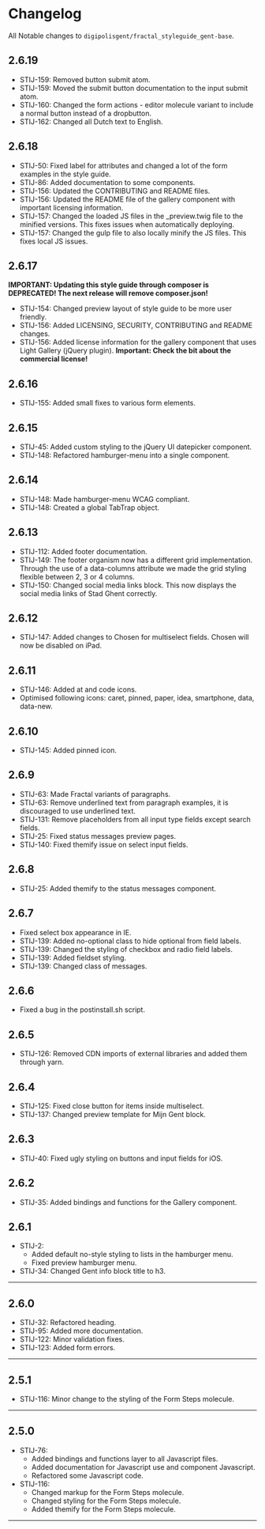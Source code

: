# Changelog
All Notable changes to `digipolisgent/fractal_styleguide_gent-base`.

## 2.6.19
* STIJ-159: Removed button submit atom.
* STIJ-159: Moved the submit button documentation to the input submit atom.
* STIJ-160: Changed the form actions - editor molecule variant to include a normal button instead of a dropbutton.
* STIJ-162: Changed all Dutch text to English.

## 2.6.18
* STIJ-50: Fixed label for attributes and changed a lot of the form examples in the style guide.
* STIJ-86: Added documentation to some components.
* STIJ-156: Updated the CONTRIBUTING and README files.
* STIJ-156: Updated the README file of the gallery component with important licensing information.
* STIJ-157: Changed the loaded JS files in the _preview.twig file to the minified versions. This fixes issues when automatically deploying.
* STIJ-157: Changed the gulp file to also locally minify the JS files. This fixes local JS issues.

## 2.6.17
**IMPORTANT: Updating this style guide through composer is DEPRECATED! The next release will remove composer.json!**

* STIJ-154: Changed preview layout of style guide to be more user friendly.
* STIJ-156: Added LICENSING, SECURITY, CONTRIBUTING and README changes.
* STIJ-156: Added license information for the gallery component that uses Light Gallery (jQuery plugin).
   **Important: Check the bit about the commercial license!**

## 2.6.16
* STIJ-155: Added small fixes to various form elements.

## 2.6.15
* STIJ-45: Added custom styling to the jQuery UI datepicker component.
* STIJ-148: Refactored hamburger-menu into a single component.

## 2.6.14
* STIJ-148: Made hamburger-menu WCAG compliant.
* STIJ-148: Created a global TabTrap object.

## 2.6.13
* STIJ-112: Added footer documentation.
* STIJ-149: The footer organism now has a different grid implementation. Through the use of a data-columns attribute 
we made the grid styling flexible between 2, 3 or 4 columns.
* STIJ-150: Changed social media links block. This now displays the social media links of Stad Ghent correctly. 

## 2.6.12
* STIJ-147: Added changes to Chosen for multiselect fields. Chosen will now be disabled on iPad.

## 2.6.11
* STIJ-146: Added at and code icons.
* Optimised following icons: caret, pinned, paper, idea, smartphone, data, data-new.

## 2.6.10
* STIJ-145: Added pinned icon.

## 2.6.9
* STIJ-63: Made Fractal variants of paragraphs.
* STIJ-63: Remove underlined text from paragraph examples, 
           it is discouraged to use underlined text.
* STIJ-131: Remove placeholders from all input type fields except search fields.
* STIJ-25: Fixed status messages preview pages.
* STIJ-140: Fixed themify issue on select input fields.


## 2.6.8
* STIJ-25: Added themify to the status messages component.

## 2.6.7
* Fixed select box appearance in IE.
* STIJ-139: Added no-optional class to hide optional from field labels.
* STIJ-139: Changed the styling of checkbox and radio field labels.
* STIJ-139: Added fieldset styling.
* STIJ-139: Changed class of messages.

## 2.6.6
* Fixed a bug in the postinstall.sh script.

## 2.6.5
* STIJ-126: Removed CDN imports of external libraries and added them through yarn.

## 2.6.4
* STIJ-125: Fixed close button for items inside multiselect.
* STIJ-137: Changed preview template for Mijn Gent block.

## 2.6.3
* STIJ-40: Fixed ugly styling on buttons and input fields for iOS.

## 2.6.2
* STIJ-35: Added bindings and functions for the Gallery component.

## 2.6.1
* STIJ-2: 
    * Added default no-style styling to lists in the hamburger menu.
    * Fixed preview hamburger menu.
* STIJ-34: Changed Gent info block title to h3.

***

## 2.6.0
* STIJ-32: Refactored heading.
* STIJ-95: Added more documentation.
* STIJ-122: Minor validation fixes.
* STIJ-123: Added form errors.

***

## 2.5.1
* STIJ-116: Minor change to the styling of the Form Steps molecule.

***

## 2.5.0 
* STIJ-76: 
    * Added bindings and functions layer to all Javascript files.
    * Added documentation for Javascript use and component Javascript. 
    * Refactored some Javascript code.
* STIJ-116: 
    * Changed markup for the Form Steps molecule.
    * Changed styling for the Form Steps molecule.
    * Added themify for the Form Steps molecule.    

***
